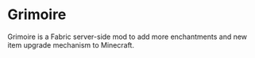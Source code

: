# Grimoire

Grimoire is a Fabric server-side mod to add more enchantments and new item upgrade mechanism to Minecraft.
